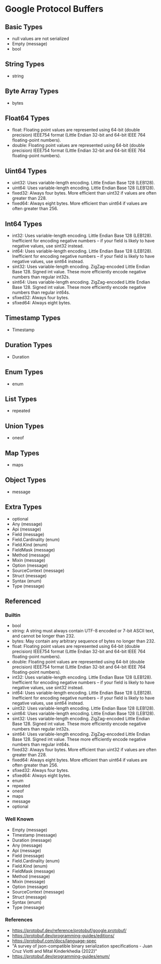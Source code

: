 # Google Protocol Buffers

## Basic Types

* null values are not serialized
* Empty (message)
* bool

## String Types

* string

## Byte Array Types

* bytes

## Float64 Types

* float: Floating point values are represented using 64-bit (double precision) IEEE754 format (Little Endian 32-bit and 64-bit IEEE 764 floating-point numbers).
* double: Floating point values are represented using 64-bit (double precision) IEEE754 format (Little Endian 32-bit and 64-bit IEEE 764 floating-point numbers).	

## Uint64 Types

* uint32:	Uses variable-length encoding. Little Endian Base 128 (LEB128).
* uint64:	Uses variable-length encoding. Little Endian Base 128 (LEB128).
* fixed32:	Always four bytes. More efficient than uint32 if values are often greater than 228.
* fixed64:	Always eight bytes. More efficient than uint64 if values are often greater than 256.

## Int64 Types

* int32:	Uses variable-length encoding. Little Endian Base 128 (LEB128). Inefficient for encoding negative numbers – if your field is likely to have negative values, use sint32 instead.
* int64:	Uses variable-length encoding. Little Endian Base 128 (LEB128). Inefficient for encoding negative numbers – if your field is likely to have negative values, use sint64 instead.
* sint32:	Uses variable-length encoding. ZigZag-encoded Little Endian Base 128. Signed int value. These more efficiently encode negative numbers than regular int32s.
* sint64:	Uses variable-length encoding. ZigZag-encoded Little Endian Base 128. Signed int value. These more efficiently encode negative numbers than regular int64s.
* sfixed32:	Always four bytes.
* sfixed64:	Always eight bytes.

## Timestamp Types

* Timestamp

## Duration Types

* Duration

## Enum Types

* enum

## List Types

* repeated

## Union Types

* oneof

## Map Types

* maps

## Object Types

* message

## Extra Types

* optional
* Any (message)
* Api (message)
* Field (message)
* Field.Cardinality (enum)
* Field.Kind (enum)
* FieldMask (message)
* Method (message)
* Mixin (message)
* Option (message)
* SourceContext (message)
* Struct (message)
* Syntax (enum)
* Type (message)

## Referenced

### Builtin

* bool
* string:	A string must always contain UTF-8 encoded or 7-bit ASCII text, and cannot be longer than 232.
* bytes:	May contain any arbitrary sequence of bytes no longer than 232.
* float: Floating point values are represented using 64-bit (double precision) IEEE754 format (Little Endian 32-bit and 64-bit IEEE 764 floating-point numbers).
* double: Floating point values are represented using 64-bit (double precision) IEEE754 format (Little Endian 32-bit and 64-bit IEEE 764 floating-point numbers).	
* int32:	Uses variable-length encoding. Little Endian Base 128 (LEB128). Inefficient for encoding negative numbers – if your field is likely to have negative values, use sint32 instead.
* int64:	Uses variable-length encoding. Little Endian Base 128 (LEB128). Inefficient for encoding negative numbers – if your field is likely to have negative values, use sint64 instead.
* uint32:	Uses variable-length encoding. Little Endian Base 128 (LEB128).
* uint64:	Uses variable-length encoding. Little Endian Base 128 (LEB128).
* sint32:	Uses variable-length encoding. ZigZag-encoded Little Endian Base 128. Signed int value. These more efficiently encode negative numbers than regular int32s.
* sint64:	Uses variable-length encoding. ZigZag-encoded Little Endian Base 128. Signed int value. These more efficiently encode negative numbers than regular int64s.
* fixed32:	Always four bytes. More efficient than uint32 if values are often greater than 228.
* fixed64:	Always eight bytes. More efficient than uint64 if values are often greater than 256.
* sfixed32:	Always four bytes.
* sfixed64:	Always eight bytes.
* enum
* repeated
* oneof
* maps
* message
* optional

### Well Known

* Empty (message)
* Timestamp (message)
* Duration (message)
* Any (message)
* Api (message)
* Field (message)
* Field.Cardinality (enum)
* Field.Kind (enum)
* FieldMask (message)
* Method (message)
* Mixin (message)
* Option (message)
* SourceContext (message)
* Struct (message)
* Syntax (enum)
* Type (message)

### References

* https://protobuf.dev/reference/protobuf/google.protobuf/
* https://protobuf.dev/programming-guides/editions/
* https://protobuf.com/docs/language-spec
* "A survey of json-compatible binary serialization specifications - Juan Cruz Viotti and Mital Kinderkhedia (2022)"
* https://protobuf.dev/programming-guides/enum/